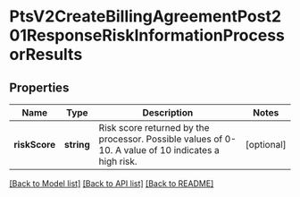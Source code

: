 # PtsV2CreateBillingAgreementPost201ResponseRiskInformationProcessorResults

## Properties
Name | Type | Description | Notes
------------ | ------------- | ------------- | -------------
**riskScore** | **string** | Risk score returned by the processor. Possible values of 0-10. A value of 10 indicates a high risk. | [optional] 

[[Back to Model list]](../README.md#documentation-for-models) [[Back to API list]](../README.md#documentation-for-api-endpoints) [[Back to README]](../README.md)


